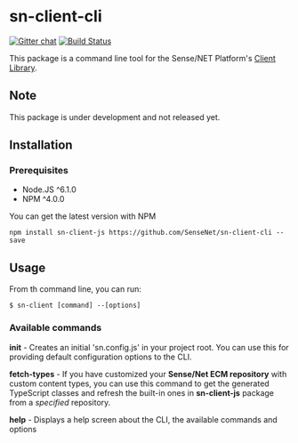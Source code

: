 # sn-client-cli

[![Gitter chat](https://img.shields.io/gitter/room/SenseNet/SN7ClientAPI.svg?style=flat)](https://gitter.im/SenseNet/SN7ClientAPI)
[![Build Status](https://travis-ci.org/SenseNet/sn-client-cli.svg?branch=master)](https://travis-ci.org/SenseNet/sn-client-cli)

This package is a command line tool for the Sense/NET Platform's [Client Library](https://github.com/SenseNet/sn-client-js "sn-client-js").

## Note
This package is under development and not released yet.

## Installation
### Prerequisites
* Node.JS ^6.1.0
* NPM ^4.0.0

You can get the latest version with NPM

``
npm install sn-client-js https://github.com/SenseNet/sn-client-cli --save
``

## Usage

From th command line, you can run:

``
$ sn-client [command] --[options]
``

### Available commands
**init** -
Creates an initial 'sn.config.js' in your project root. You can use this for providing default configuration options to the CLI.

**fetch-types** - 
If you have customized your **Sense/Net ECM repository** with custom content types, you can use this command to get the generated TypeScript classes and refresh the built-in ones in **sn-client-js** package from a _specified_ repository.

**help** - Displays a help screen about the CLI, the available commands and options
